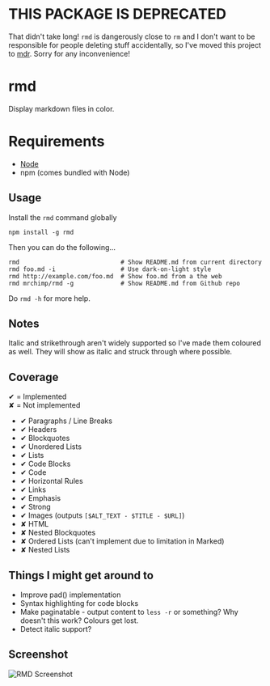 
# THIS PACKAGE IS DEPRECATED #

That didn't take long! `rmd` is dangerously close to `rm` and I don't want to be responsible for people deleting stuff accidentally, so I've moved this project to [mdr](https://github.com/mrchimp/mdr). Sorry for any inconvenience!

# rmd #

Display markdown files in color.

# Requirements #

  * [Node](http://nodejs.org/)
  * npm (comes bundled with Node)

## Usage ##

Install the `rmd` command globally

    npm install -g rmd

Then you can do the following...

    rmd                            # Show README.md from current directory
    rmd foo.md -i                  # Use dark-on-light style
    rmd http://example.com/foo.md  # Show foo.md from a the web
    rmd mrchimp/rmd -g             # Show README.md from Github repo

Do `rmd -h` for more help.
 

## Notes ##

Italic and strikethrough aren't widely supported so I've made them coloured as well. They will show as italic and struck through where possible.


## Coverage ##

✔ = Implemented  
✘ = Not implemented

 * ✔ Paragraphs / Line Breaks
 * ✔ Headers
 * ✔ Blockquotes
 * ✔ Unordered Lists
 * ✔ Lists
 * ✔ Code Blocks
 * ✔ Code
 * ✔ Horizontal Rules
 * ✔ Links
 * ✔ Emphasis
 * ✔ Strong
 * ✔ Images (outputs `[$ALT_TEXT - $TITLE - $URL]`)
 * ✘ HTML
 * ✘ Nested Blockquotes
 * ✘ Ordered Lists (can't implement due to limitation in Marked)
 * ✘ Nested Lists


## Things I might get around to ##

* Improve pad() implementation
* Syntax highlighting for code blocks
* Make paginatable - output content to `less -r` or something? Why doesn't this work? Colours get lost.
* Detect italic support?

## Screenshot ##

![RMD Screenshot](http://deviouschimp.co.uk/misc/rmd-screenshot.png)
